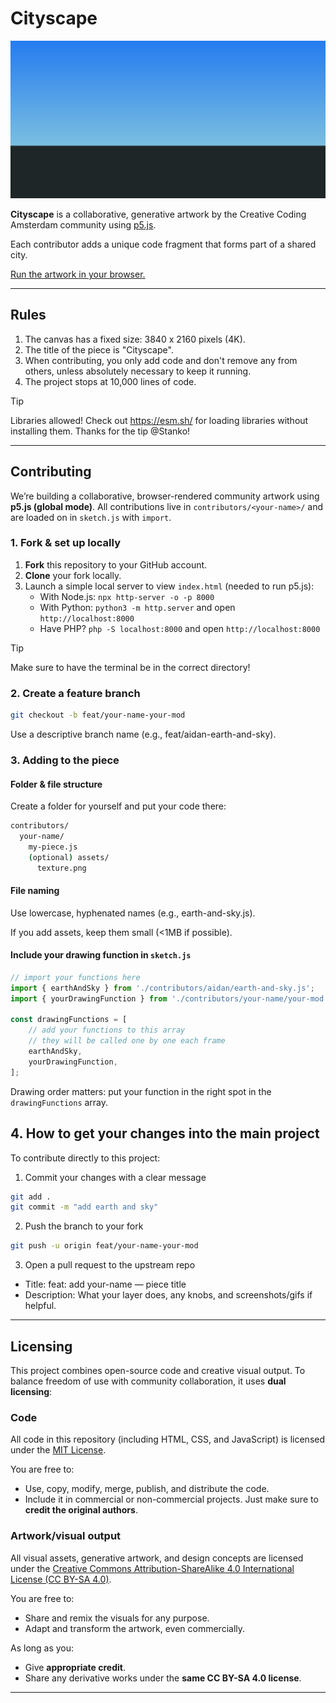 # Cityscape

[![Cityscape render](./cityscape-resized.png)](https://aidanwyber.github.io/Cityscape/)

**Cityscape** is a collaborative, generative artwork by the Creative Coding Amsterdam community using [p5.js](https://p5js.org/).

Each contributor adds a unique code fragment that forms part of a shared city.

[Run the artwork in your browser.](https://aidanwyber.github.io/Cityscape/)

---

## Rules

1. The canvas has a fixed size: 3840 x 2160 pixels (4K).
2. The title of the piece is "Cityscape".
3. When contributing, you only add code and don't remove any from others, unless absolutely necessary to keep it running.
4. The project stops at 10,000 lines of code.

> [!TIP]
> Libraries allowed! Check out https://esm.sh/ for loading libraries without installing them.
> Thanks for the tip @Stanko!

---

## Contributing

We’re building a collaborative, browser-rendered community artwork using **p5.js (global mode)**.
All contributions live in `contributors/<your-name>/` and are loaded on in `sketch.js` with `import`.

### 1. Fork & set up locally

1. **Fork** this repository to your GitHub account.
2. **Clone** your fork locally.
3. Launch a simple local server to view `index.html` (needed to run p5.js):
    - With Node.js: `npx http-server -o -p 8000`
    - With Python: `python3 -m http.server` and open `http://localhost:8000`
    - Have PHP? `php -S localhost:8000` and open `http://localhost:8000`

> [!TIP]
> Make sure to have the terminal be in the correct directory!

### 2. Create a feature branch

```bash
git checkout -b feat/your-name-your-mod
```

Use a descriptive branch name (e.g., feat/aidan-earth-and-sky).

### 3. Adding to the piece

#### Folder & file structure

Create a folder for yourself and put your code there:

```bash
contributors/
  your-name/
    my-piece.js
    (optional) assets/
      texture.png
```

#### File naming

Use lowercase, hyphenated names (e.g., earth-and-sky.js).

If you add assets, keep them small (<1MB if possible).

#### Include your drawing function in `sketch.js`

```js
// import your functions here
import { earthAndSky } from './contributors/aidan/earth-and-sky.js';
import { yourDrawingFunction } from './contributors/your-name/your-mod.js';

const drawingFunctions = [
	// add your functions to this array
	// they will be called one by one each frame
	earthAndSky,
	yourDrawingFunction,
];
```

Drawing order matters: put your function in the right spot in the `drawingFunctions` array.

## 4. How to get your changes into the main project

To contribute directly to this project:

1. Commit your changes with a clear message

```bash
git add .
git commit -m "add earth and sky"
```

2. Push the branch to your fork

```bash
git push -u origin feat/your-name-your-mod
```

3. Open a pull request to the upstream repo

-   Title: feat: add your-name — piece title
-   Description: What your layer does, any knobs, and screenshots/gifs if helpful.

---

## Licensing

This project combines open-source code and creative visual output.
To balance freedom of use with community collaboration, it uses **dual licensing**:

### Code

All code in this repository (including HTML, CSS, and JavaScript) is licensed under the [MIT License](./LICENSE).

You are free to:

-   Use, copy, modify, merge, publish, and distribute the code.
-   Include it in commercial or non-commercial projects.
    Just make sure to **credit the original authors**.

### Artwork/visual output

All visual assets, generative artwork, and design concepts are licensed under the [Creative Commons Attribution-ShareAlike 4.0 International License (CC BY-SA 4.0)](https://creativecommons.org/licenses/by-sa/4.0/).

You are free to:

-   Share and remix the visuals for any purpose.
-   Adapt and transform the artwork, even commercially.

As long as you:

-   Give **appropriate credit**.
-   Share any derivative works under the **same CC BY-SA 4.0 license**.

---
